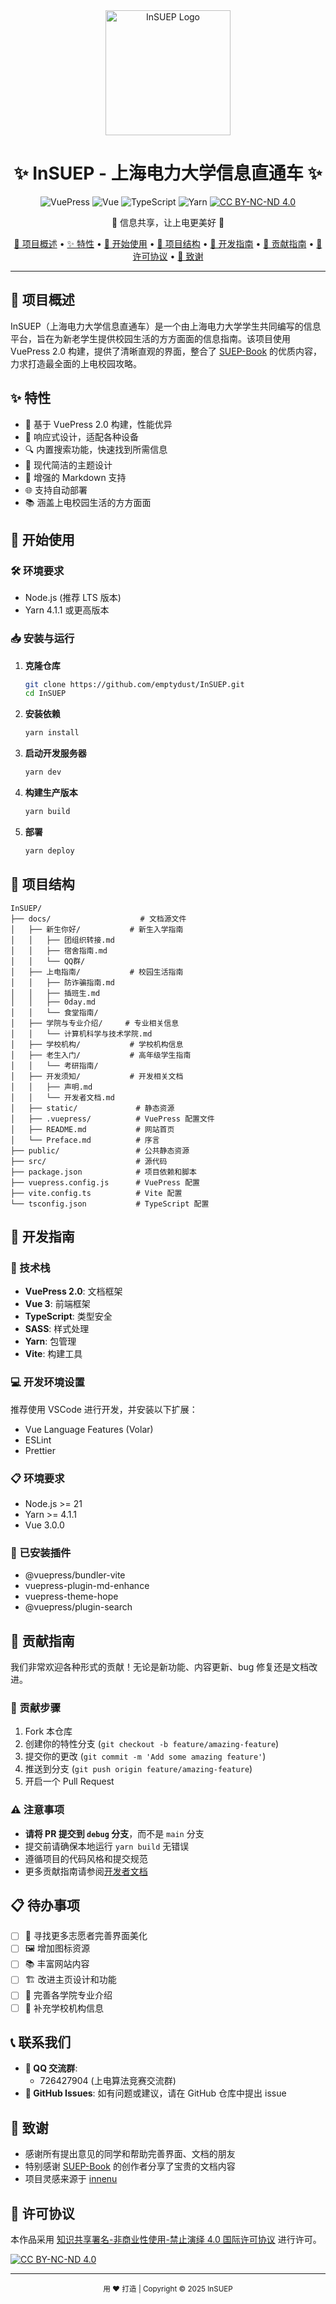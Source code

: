 <div align="center">
  <img src="https://bu.dusays.com/2025/03/21/67dc3ca22d617.jpg" alt="InSUEP Logo" width="200">
  <h1>✨ InSUEP - 上海电力大学信息直通车 ✨</h1>
  
  ![VuePress](https://img.shields.io/badge/VuePress-2.0.0--rc.0-4FC08D?style=for-the-badge&logo=vue.js&logoColor=white)
  ![Vue](https://img.shields.io/badge/Vue-3.0.0-4FC08D?style=for-the-badge&logo=vue.js&logoColor=white)
  ![TypeScript](https://img.shields.io/badge/TypeScript-4.9.5-3178C6?style=for-the-badge&logo=typescript&logoColor=white)
  ![Yarn](https://img.shields.io/badge/Yarn-4.1.1-2C8EBB?style=for-the-badge&logo=yarn&logoColor=white)
  [![CC BY-NC-ND 4.0][cc-by-nc-nd-shield]][cc-by-nc-nd]

  <p>💫 信息共享，让上电更美好 💫</p>
</div>

<p align="center">
  <a href="#-项目概述">📖 项目概述</a> •
  <a href="#-特性">✨ 特性</a> •
  <a href="#-开始使用">🚀 开始使用</a> •
  <a href="#-项目结构">📁 项目结构</a> •
  <a href="#-开发指南">🧪 开发指南</a> •
  <a href="#-贡献指南">🤝 贡献指南</a> •
  <a href="#-许可协议">📝 许可协议</a> •
  <a href="#-致谢">🙏 致谢</a>
</p>

---

## 📖 项目概述

InSUEP（上海电力大学信息直通车）是一个由上海电力大学学生共同编写的信息平台，旨在为新老学生提供校园生活的方方面面的信息指南。该项目使用 VuePress 2.0 构建，提供了清晰直观的界面，整合了 [SUEP-Book](https://github.com/SUEP-Plus/SUEP-Book) 的优质内容，力求打造最全面的上电校园攻略。

## ✨ 特性

- 🚀 基于 VuePress 2.0 构建，性能优异
- 📱 响应式设计，适配各种设备
- 🔍 内置搜索功能，快速找到所需信息
- 🎨 现代简洁的主题设计
- 📝 增强的 Markdown 支持
- 🌐 支持自动部署
- 📚 涵盖上电校园生活的方方面面

## 🚀 开始使用

### 🛠️ 环境要求

- Node.js (推荐 LTS 版本)
- Yarn 4.1.1 或更高版本

### 📥 安装与运行

1. **克隆仓库**

   ```bash
   git clone https://github.com/emptydust/InSUEP.git
   cd InSUEP
   ```

2. **安装依赖**

   ```bash
   yarn install
   ```

3. **启动开发服务器**

   ```bash
   yarn dev
   ```

4. **构建生产版本**

   ```bash
   yarn build
   ```

5. **部署**
   ```bash
   yarn deploy
   ```

## 📁 项目结构

```
InSUEP/
├── docs/                    # 文档源文件
│   ├── 新生你好/           # 新生入学指南
│   │   ├── 团组织转接.md
│   │   ├── 宿舍指南.md
│   │   └── QQ群/
│   ├── 上电指南/           # 校园生活指南
│   │   ├── 防诈骗指南.md
│   │   ├── 插班生.md
│   │   ├── 0day.md
│   │   └── 食堂指南/
│   ├── 学院与专业介绍/     # 专业相关信息
│   │   └── 计算机科学与技术学院.md
│   ├── 学校机构/           # 学校机构信息
│   ├── 老生入门/           # 高年级学生指南
│   │   └── 考研指南/
│   ├── 开发须知/           # 开发相关文档
│   │   ├── 声明.md
│   │   └── 开发者文档.md
│   ├── static/             # 静态资源
│   ├── .vuepress/          # VuePress 配置文件
│   ├── README.md           # 网站首页
│   └── Preface.md          # 序言
├── public/                 # 公共静态资源
├── src/                    # 源代码
├── package.json            # 项目依赖和脚本
├── vuepress.config.js      # VuePress 配置
├── vite.config.ts          # Vite 配置
└── tsconfig.json           # TypeScript 配置
```

## 🧪 开发指南

### 🔧 技术栈

- **VuePress 2.0**: 文档框架
- **Vue 3**: 前端框架
- **TypeScript**: 类型安全
- **SASS**: 样式处理
- **Yarn**: 包管理
- **Vite**: 构建工具

### 💻 开发环境设置

推荐使用 VSCode 进行开发，并安装以下扩展：

- Vue Language Features (Volar)
- ESLint
- Prettier

### 📋 环境要求

- Node.js >= 21
- Yarn >= 4.1.1
- Vue 3.0.0

### 🔌 已安装插件

- @vuepress/bundler-vite
- vuepress-plugin-md-enhance
- vuepress-theme-hope
- @vuepress/plugin-search

## 🤝 贡献指南

我们非常欢迎各种形式的贡献！无论是新功能、内容更新、bug 修复还是文档改进。

### 🔄 贡献步骤

1. Fork 本仓库
2. 创建你的特性分支 (`git checkout -b feature/amazing-feature`)
3. 提交你的更改 (`git commit -m 'Add some amazing feature'`)
4. 推送到分支 (`git push origin feature/amazing-feature`)
5. 开启一个 Pull Request

### ⚠️ 注意事项

- **请将 PR 提交到 `debug` 分支**，而不是 `main` 分支
- 提交前请确保本地运行 `yarn build` 无错误
- 遵循项目的代码风格和提交规范
- 更多贡献指南请参阅[开发者文档](/开发须知/开发者文档.md)

## 📋 待办事项

- [ ] 🎨 寻找更多志愿者完善界面美化
- [ ] 🖼️ 增加图标资源
- [ ] 📚 丰富网站内容
- [ ] 🏗️ 改进主页设计和功能
- [ ] 📝 完善各学院专业介绍
- [ ] 🏢 补充学校机构信息

## 📞 联系我们

- **💬 QQ 交流群**:
  - 726427904 (上电算法竞赛交流群)
- **🐞 GitHub Issues**: 如有问题或建议，请在 GitHub 仓库中提出 issue

## 🙏 致谢

- 感谢所有提出意见的同学和帮助完善界面、文档的朋友
- 特别感谢 [SUEP-Book](https://github.com/SUEP-Plus/SUEP-Book) 的创作者分享了宝贵的文档内容
- 项目灵感来源于 [innenu](https://innenu.com/)

## 📝 许可协议

本作品采用 [知识共享署名-非商业性使用-禁止演绎 4.0 国际许可协议][cc-by-nc-nd] 进行许可。

[![CC BY-NC-ND 4.0][cc-by-nc-nd-image]][cc-by-nc-nd]

---

<div align="center">
  <sub>用 ❤️ 打造 | Copyright © 2025 InSUEP</sub>
</div>

[cc-by-nc-nd]: http://creativecommons.org/licenses/by-nc-nd/4.0/
[cc-by-nc-nd-image]: https://licensebuttons.net/l/by-nc-nd/4.0/88x31.png
[cc-by-nc-nd-shield]: https://img.shields.io/badge/License-CC%20BY--NC--ND%204.0-lightgrey.svg?style=for-the-badge
